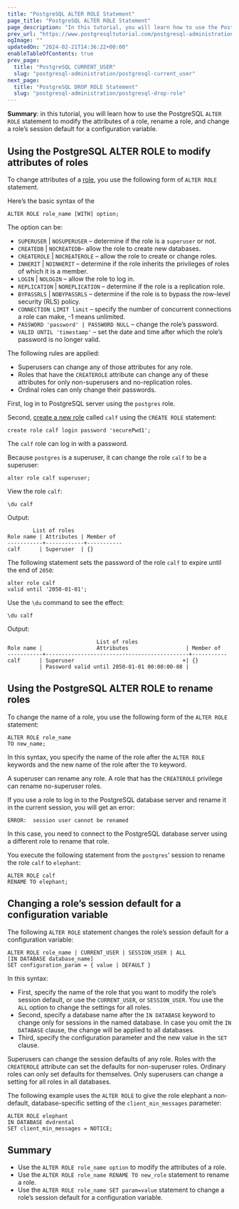 ```yaml
---
title: "PostgreSQL ALTER ROLE Statement"
page_title: "PostgreSQL ALTER ROLE Statement"
page_description: "In this tutorial, you will learn how to use the PostgreSQL ALTER ROLE statement to modify a role."
prev_url: "https://www.postgresqltutorial.com/postgresql-administration/postgresql-alter-role/"
ogImage: ""
updatedOn: "2024-02-21T14:36:22+00:00"
enableTableOfContents: true
prev_page: 
  title: "PostgreSQL CURRENT_USER"
  slug: "postgresql-administration/postgresql-current_user"
next_page: 
  title: "PostgreSQL DROP ROLE Statement"
  slug: "postgresql-administration/postgresql-drop-role"
---
```





**Summary**: in this tutorial, you will learn how to use the PostgreSQL `ALTER ROLE` statement to modify the attributes of a role, rename a role, and change a role’s session default for a configuration variable.


## Using the PostgreSQL ALTER ROLE to modify attributes of roles

To change attributes of a [role](postgresql-roles), you use the following form of `ALTER ROLE` statement.

Here’s the basic syntax of the


```pgsql
ALTER ROLE role_name [WITH] option;
```
The option can be:

* `SUPERUSER` \| `NOSUPERUSER` – determine if the role is a `superuser` or not.
* `CREATEDB` \| `NOCREATEDB`– allow the role to create new databases.
* `CREATEROLE` \| `NOCREATEROLE` – allow the role to create or change roles.
* `INHERIT` \| `NOINHERIT` – determine if the role inherits the privileges of roles of which it is a member.
* `LOGIN` \| `NOLOGIN` – allow the role to log in.
* `REPLICATION` \| `NOREPLICATION` – determine if the role is a replication role.
* `BYPASSRLS` \| `NOBYPASSRLS` – determine if the role is to bypass the row\-level security (RLS) policy.
* `CONNECTION LIMIT limit` – specify the number of concurrent connections a role can make, \-1 means unlimited.
* `PASSWORD 'password' | PASSWORD NULL` – change the role’s password.
* `VALID UNTIL 'timestamp'` – set the date and time after which the role’s password is no longer valid.

The following rules are applied:

* Superusers can change any of those attributes for any role.
* Roles that have the `CREATEROLE` attribute can change any of these attributes for only non\-superusers and no\-replication roles.
* Ordinal roles can only change their passwords.

First, log in to PostgreSQL server using the `postgres` role.

Second, [create a new role](postgresql-roles) called `calf` using the `CREATE ROLE` statement:


```pgsql
create role calf login password 'securePwd1';
```
The `calf` role can log in with a password.

Because `postgres` is a superuser, it can change the role `calf` to be a superuser:


```pgsql
alter role calf superuser;
```
View the role `calf`:


```pgsql
\du calf
```
Output:


```pgsql
        List of roles
Role name | Attributes | Member of
-----------+------------+-----------
calf      | Superuser  | {}

```
The following statement sets the password of the role `calf` to expire until the end of `2050`:


```pgsql
alter role calf
valid until '2050-01-01';
```
Use the `\du` command to see the effect:


```pgsql
\du calf
```
Output:


```pgsql
                            List of roles
Role name |                 Attributes                  | Member of
-----------+---------------------------------------------+-----------
calf      | Superuser                                  +| {}
          | Password valid until 2050-01-01 00:00:00-08 |

```

## Using the PostgreSQL ALTER ROLE to rename roles

To change the name of a role, you use the following form of the `ALTER ROLE` statement:


```pgsql
ALTER ROLE role_name
TO new_name;
```
In this syntax, you specify the name of the role after the `ALTER ROLE` keywords and the new name of the role after the `TO` keyword.

A superuser can rename any role. A role that has the `CREATEROLE` privilege can rename no\-superuser roles.

If you use a role to log in to the PostgreSQL database server and rename it in the current session, you will get an error:


```pgsql
ERROR:  session user cannot be renamed
```
In this case, you need to connect to the PostgreSQL database server using a different role to rename that role.

You execute the following statement from the `postgres`‘ session to rename the role `calf` to `elephant`:


```pgsql
ALTER ROLE calf
RENAME TO elephant;
```

## Changing a role’s session default for a configuration variable

The following `ALTER ROLE` statement changes the role’s session default for a configuration variable:


```pgsql
ALTER ROLE role_name | CURRENT_USER | SESSION_USER | ALL
[IN DATABASE database_name]
SET configuration_param = { value | DEFAULT }
```
In this syntax:

* First, specify the name of the role that you want to modify the role’s session default, or use the `CURRENT_USER`, or `SESSION_USER`. You use the `ALL` option to change the settings for all roles.
* Second, specify a database name after the `IN DATABASE` keyword to change only for sessions in the named database. In case you omit the `IN DATABASE` clause, the change will be applied to all databases.
* Third, specify the configuration parameter and the new value in the `SET` clause.

Superusers can change the session defaults of any role. Roles with the `CREATEROLE` attribute can set the defaults for non\-superuser roles. Ordinary roles can only set defaults for themselves. Only superusers can change a setting for all roles in all databases.

The following example uses the `ALTER ROLE` to give the role elephant a non\-default, database\-specific setting of the `client_min_messages` parameter:


```pgsql
ALTER ROLE elephant 
IN DATABASE dvdrental 
SET client_min_messages = NOTICE;
```

## Summary

* Use the `ALTER ROLE role_name option` to modify the attributes of a role.
* Use the `ALTER ROLE role_name RENAME TO new_role` statement to rename a role.
* Use the `ALTER ROLE role_name SET param=value` statement to change a role’s session default for a configuration variable.

